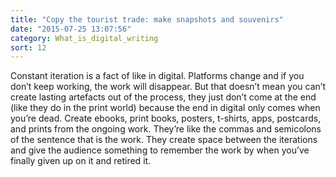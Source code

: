 ```yaml
---
title: "Copy the tourist trade: make snapshots and souvenirs"
date: "2015-07-25 13:07:56"
category: What_is_digital_writing
sort: 12
---
```


Constant iteration is a fact of like in digital. Platforms change and if
you don’t keep working, the work will disappear. But that doesn’t mean
you can’t create lasting artefacts out of the process, they just don’t
come at the end (like they do in the print world) because the end in
digital only comes when you’re dead. Create ebooks, print books,
posters, t-shirts, apps, postcards, and prints from the ongoing work.
They’re like the commas and semicolons of the sentence that is the work.
They create space between the iterations and give the audience something
to remember the work by when you’ve finally given up on it and retired
it.
